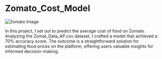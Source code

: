 # Zomato_Cost_Model
<img src="https://entrackr.com/storage/2019/09/zomato-1200x600.jpg" alt="Zomato Image">
<p>
        In this project, I set out to predict the average cost of food on Zomato. Analyzing the Zomat_Data_AP.csv dataset, I crafted a model that achieved a <span class="bold-and-bigger">70% accuracy score</span>. The outcome is a straightforward solution for estimating food prices on the platform, offering users valuable insights for informed decision-making.
    </p>
